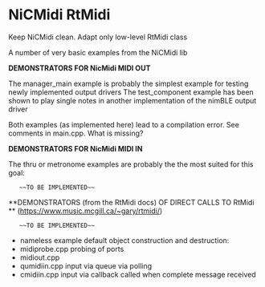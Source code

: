 # NiCMidi RtMidi
 Keep NiCMidi clean. Adapt only low-level RtMidi class
 
 


 A number of very basic examples from the NiCMidi lib

 **DEMONSTRATORS FOR NicMidi MIDI OUT**

 The manager_main example is probably the simplest example for testing newly implemented output drivers
 The test_component example has been shown to play single notes in another implementation of the nimBLE output driver

 Both examples (as implemented here) lead to a compilation error. See comments in main.cpp.  What is missing?

 **DEMONSTRATORS FOR NicMidi MIDI IN**

 The thru or metronome examples are probably the the most suited for this goal: 

       ~~TO BE IMPLEMENTED~~ 


 **DEMONSTRATORS (from the RtMidi docs) OF DIRECT CALLS TO RtMidi ** (https://www.music.mcgill.ca/~gary/rtmidi/)

       ~~TO BE IMPLEMENTED~~   
       
 - nameless example default object construction and destruction:  
 - midiprobe.cpp    probing of ports    
 - midiout.cpp        
 - qumidiin.cpp     input via queue via polling  
 - cmidiin.cpp      input via callback called when complete message received   


